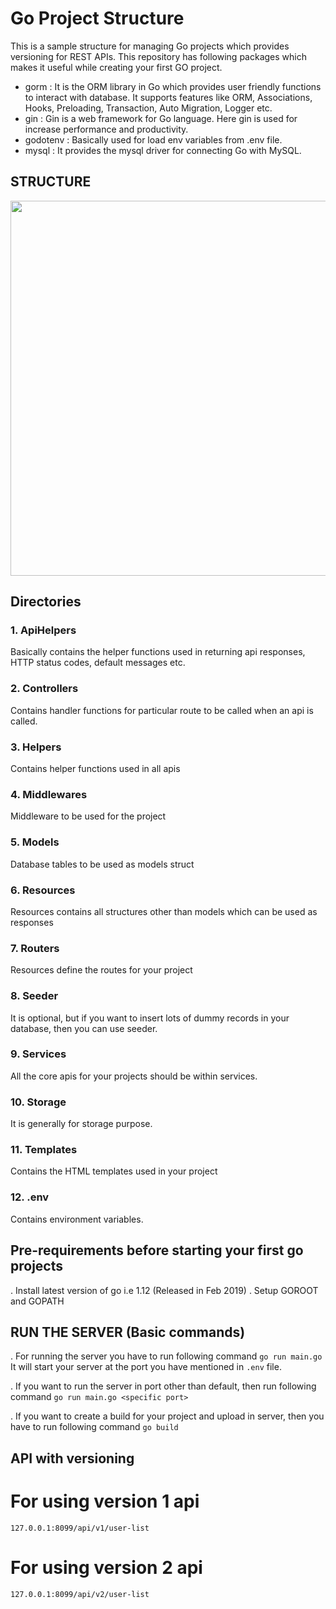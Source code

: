 # Go Project Structure

This is a sample structure for managing Go projects which provides versioning for REST APIs. This repository has following packages which makes it useful while creating your first GO project.

- gorm : It is the ORM library in Go which provides user friendly functions to interact with database. It supports features like ORM, Associations, Hooks, Preloading, Transaction, Auto Migration, Logger etc.
- gin : Gin is a web framework for Go language. Here gin is used for increase performance and productivity.
- godotenv : Basically used for load env variables from .env file.
- mysql : It provides the mysql driver for connecting Go with MySQL.

## STRUCTURE

<img src="https://cdn.ednsquare.com/s/*/aae823b1-24d5-49b8-83c3-6ee62ded0e8f.png" width=600>

## Directories

### 1. ApiHelpers
Basically contains the helper functions used in returning api responses, HTTP status codes, default messages etc.

### 2. Controllers
Contains handler functions for particular route to be called when an api is called.

### 3. Helpers
Contains helper functions used in all apis

### 4. Middlewares
Middleware to be used for the project

### 5. Models
Database tables to be used as models struct

### 6. Resources
Resources contains all structures other than models which can be used as responses

### 7. Routers
Resources define the routes for your project

### 8. Seeder
It is optional, but if you want to insert lots of dummy records in your database, then you can use seeder.

### 9. Services
All the core apis for your projects should be within services.

### 10. Storage
It is generally for storage purpose.

### 11. Templates
Contains the HTML templates used in your project

### 12. .env
Contains environment variables.


## Pre-requirements before starting your first go projects

. Install latest version of go i.e 1.12 (Released in Feb 2019)
. Setup GOROOT and GOPATH

## RUN THE SERVER (Basic commands)

. For running the server you have to run following command
        ```go run main.go```
  It will start your server at the port you have mentioned in ```.env``` file.
  
. If you want to run the server in port other than default, then run following command
        ```go run main.go <specific port>```
        
. If you want to create a build for your project and upload in server, then you have to run following command
        ```go build```
        
       
## API with versioning

# For using version 1 api
```127.0.0.1:8099/api/v1/user-list```

# For using version 2 api
```127.0.0.1:8099/api/v2/user-list```

